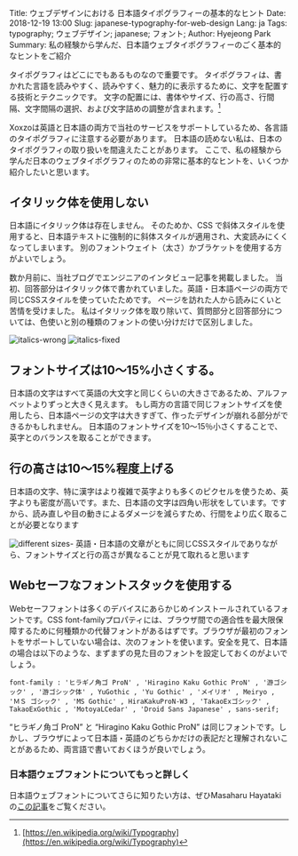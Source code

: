 Title: ウェブデザインにおける 日本語タイポグラフィーの基本的なヒント
Date: 2018-12-19 13:00
Slug: japanese-typography-for-web-design
Lang: ja
Tags: typography; ウェブデザイン; japanese; フォント;
Author: Hyejeong Park
Summary: 私の経験から学んだ、日本語ウェブタイポグラフィーのごく基本的なヒントをご紹介

タイポグラフィはどこにでもあるものなので重要です。
タイポグラフィは、書かれた言語を読みやすく、読みやすく、魅力的に表示するために、文字を配置する技術とテクニックです。 
文字の配置には、書体やサイズ、行の高さ、行間隔、文字間隔の選択、および文字詰めの調整が含まれます。[^1]

Xoxzoは英語と日本語の両方で当社のサービスをサポートしているため、各言語のタイポグラフィに注意する必要があります。 
日本語の読めない私は、日本のタイポグラフィの取り扱いを間違えたことがあります。 
ここで、私の経験から学んだ日本のウェブタイポグラフィのための非常に基本的なヒントを、いくつか紹介したいと思います。


## イタリック体を使用しない

日本語にイタリック体は存在しません。
そのためか、CSS で斜体スタイルを使用すると、日本語テキストに強制的に斜体スタイルが適用され、大変読みにくくなってしまいます。
別のフォントウェイト（太さ）かブラケットを使用する方がよいでしょう。

数か月前に、当社ブログでエンジニアのインタビュー記事を掲載しました。
当初、回答部分はイタリック体で書かれていました。英語・日本語ページの両方で同じCSSスタイルを使っていたためです。
ページを訪れた人から読みにくいと苦情を受けました。
私はイタリック体を取り除いて、質問部分と回答部分については、色使いと別の種類のフォントの使い分けだけで区別しました。

![italics-wrong]({filename}/images/j-typo-01.png)
![italics-fixed]({filename}/images/j-typo-02.png)

## フォントサイズは10～15%小さくする。

日本語の文字はすべて英語の大文字と同じくらいの大きさであるため、アルファベットよりずっと大きく見えます。
もし両方の言語で同じフォントサイズを使用したら、日本語ページの文字は大きすぎて、作ったデザインが崩れる部分ができるかもしれません。
日本語のフォントサイズを10～15％小さくすることで、英字とのバランスを取ることができます。

## 行の高さは10～15%程度上げる

日本語の文字、特に漢字はより複雑で英字よりも多くのピクセルを使うため、英字よりも密度が高いです。また、日本語の文字は四角い形状をしています。ですから、読み直しや目の動きによるダメージを減らすため、行間をより広く取ることが必要となります

![different sizes]({filename}/images/j-typo-03.png)<span class="caption">- 英語・日本語の文章がともに同じCSSスタイルでありながら、フォントサイズと行の高さが異なることが見て取れると思います</a>

## Webセーフなフォントスタックを使用する

Webセーフフォントは多くのデバイスにあらかじめインストールされているフォントです。CSS font-familyプロパティには、ブラウザ間での適合性を最大限保障するために何種類かの代替フォントがあるはずです。ブラウザが最初のフォントをサポートしていない場合は、次のフォントを使います。安全を見て、日本語の場合は以下のような、まずまずの見た目のフォントを設定しておくのがよいでしょう。

```
font-family : 'ヒラギノ角ゴ ProN' , 'Hiragino Kaku Gothic ProN' , '游ゴシック' , '游ゴシック体' , YuGothic , 'Yu Gothic' , 'メイリオ' , Meiryo , 'ＭＳ ゴシック' , 'MS Gothic' , HiraKakuProN-W3 , 'TakaoExゴシック' , TakaoExGothic , 'MotoyaLCedar' , 'Droid Sans Japanese' , sans-serif;
```

“ヒラギノ角ゴ ProN” と “Hiragino Kaku Gothic ProN” は同じフォントです。しかし、ブラウザによって日本語・英語のどちらかだけの表記だと理解されないことがあるため、両言語で書いておくほうが良いでしょう。

### 日本語ウェブフォントについてもっと詳しく

日本語ウェブフォントについてさらに知りたい方は、ぜひMasaharu Hayatakiの[この記事](http://hayataki-masaharu.jp/web-typography-in-japanese/)をご覧ください。

[^1]: [https://en.wikipedia.org/wiki/Typography](https://en.wikipedia.org/wiki/Typography)
